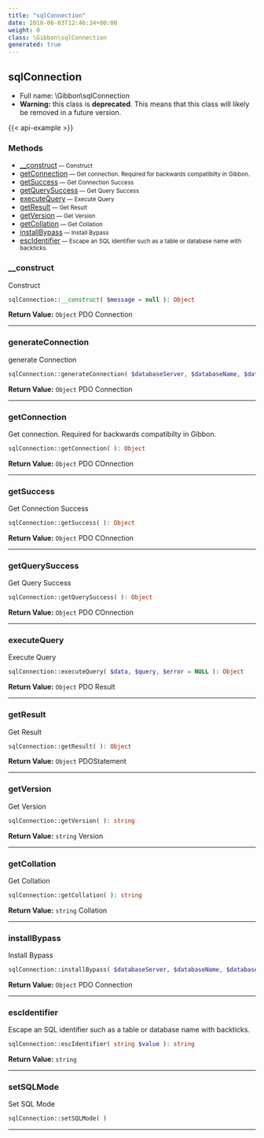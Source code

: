 ```yaml
---
title: "sqlConnection"
date: 2018-06-03T12:46:34+00:00
weight: 0
class: \Gibbon\sqlConnection
generated: true
---
```


## sqlConnection





* Full name: \Gibbon\sqlConnection
* **Warning:** this class is **deprecated**. This means that this class will likely be removed in a future version.

{{< api-example >}} 



### Methods

- [__construct](#__construct)<small> — Construct</small>
- [getConnection](#getconnection)<small> — Get connection. Required for backwards compatibilty in Gibbon.</small>
- [getSuccess](#getsuccess)<small> — Get Connection Success</small>
- [getQuerySuccess](#getquerysuccess)<small> — Get Query Success</small>
- [executeQuery](#executequery)<small> — Execute Query</small>
- [getResult](#getresult)<small> — Get Result</small>
- [getVersion](#getversion)<small> — Get Version</small>
- [getCollation](#getcollation)<small> — Get Collation</small>
- [installBypass](#installbypass)<small> — Install Bypass</small>
- [escIdentifier](#escidentifier)<small> — Escape an SQL identifier such as a table or database name with backticks.</small>




### __construct

Construct

```php
sqlConnection::__construct( $message = null ): Object
```






**Return Value:**
`Object`  PDO Connection



---

### generateConnection

generate Connection

```php
sqlConnection::generateConnection( $databaseServer, $databaseName, $databaseUsername, $databasePassword, $databasePort = NULL, $message = NULL ): Object
```






**Return Value:**
`Object`  PDO Connection



---

### getConnection

Get connection. Required for backwards compatibilty in Gibbon.

```php
sqlConnection::getConnection( ): Object
```






**Return Value:**
`Object`  PDO COnnection



---

### getSuccess

Get Connection Success

```php
sqlConnection::getSuccess( ): Object
```






**Return Value:**
`Object`  PDO COnnection



---

### getQuerySuccess

Get Query Success

```php
sqlConnection::getQuerySuccess( ): Object
```






**Return Value:**
`Object`  PDO COnnection



---

### executeQuery

Execute Query

```php
sqlConnection::executeQuery( $data, $query, $error = NULL ): Object
```






**Return Value:**
`Object`  PDO Result



---

### getResult

Get Result

```php
sqlConnection::getResult( ): Object
```






**Return Value:**
`Object`  PDOStatement



---

### getVersion

Get Version

```php
sqlConnection::getVersion( ): string
```






**Return Value:**
`string`  Version



---

### getCollation

Get Collation

```php
sqlConnection::getCollation( ): string
```






**Return Value:**
`string`  Collation



---

### installBypass

Install Bypass

```php
sqlConnection::installBypass( $databaseServer, $databaseName, $databaseUsername, $databasePassword, $message = null ): Object
```






**Return Value:**
`Object`  PDO Connection



---

### escIdentifier

Escape an SQL identifier such as a table or database name with backticks.

```php
sqlConnection::escIdentifier( string $value ): string
```






**Return Value:**
`string`  



---

### setSQLMode

Set SQL Mode

```php
sqlConnection::setSQLMode( )
```









---

